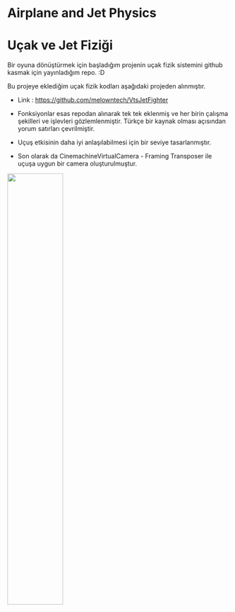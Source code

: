 # Airplane and Jet Physics
# Uçak ve Jet Fiziği

Bir oyuna dönüştürmek için başladığım projenin uçak fizik sistemini github kasmak için yayınladığım repo. :D

Bu projeye eklediğim uçak fizik kodları aşağıdaki projeden alınmıştır.

  - Link : https://github.com/melowntech/VtsJetFighter

  - Fonksiyonlar esas repodan alınarak tek tek eklenmiş ve her birin çalışma şekilleri ve işlevleri gözlemlenmiştir. Türkçe bir kaynak olması açısından yorum satırları çevrilmiştir.
  - Uçuş etkisinin daha iyi anlaşılabilmesi için bir seviye tasarlanmıştır.
  - Son olarak da CinemachineVirtualCamera - Framing Transposer ile uçuşa uygun bir camera oluşturulmuştur.

[<img src="https://i.imgur.com/d1yhYSH.png" width="50%">](https://www.youtube.com/watch?v=0itrM1_Xak4&t=22s "Now in Android: 55")
